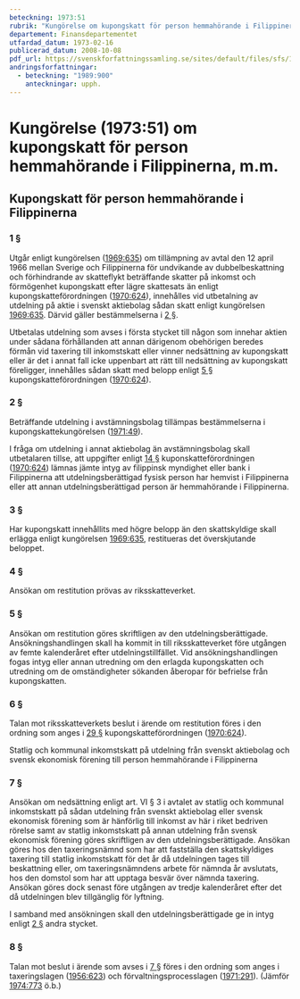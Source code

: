 ```yaml
---
beteckning: 1973:51
rubrik: "Kungörelse om kupongskatt för person hemmahörande i Filippinerna, m.m."
departement: Finansdepartementet
utfardad_datum: 1973-02-16
publicerad_datum: 2008-10-08
pdf_url: https://svenskforfattningssamling.se/sites/default/files/sfs/1973-02/SFS1973-51.pdf
andringsforfattningar:
  - beteckning: "1989:900"
    anteckningar: upph.
---
```


# Kungörelse (1973:51) om kupongskatt för person hemmahörande i Filippinerna, m.m.

## Kupongskatt för person hemmahörande i Filippinerna

### 1 §

Utgår enligt kungörelsen ([1969:635](https://selex.se/eli/sfs/1969/635)) om tillämpning av avtal den 12 april 1966 mellan Sverige och Filippinerna för undvikande av dubbelbeskattning och förhindrande av skatteflykt beträffande skatter på inkomst och förmögenhet kupongskatt efter lägre skattesats än  enligt kupongskatteförordningen ([1970:624](https://selex.se/eli/sfs/1970/624)), innehålles vid utbetalning av utdelning på aktie i svenskt aktiebolag sådan skatt enligt  kungörelsen [1969:635](https://selex.se/eli/sfs/1969/635). Därvid gäller bestämmelserna i [2 §](#2).

Utbetalas utdelning som avses i första stycket till någon som innehar aktien under sådana förhållanden att annan därigenom obehörigen  beredes förmån vid taxering till inkomstskatt eller vinner nedsättning av kupongskatt eller är det i annat fall icke uppenbart att rätt till nedsättning av kupongskatt föreligger, innehålles sådan skatt med belopp enligt [5 §](#5) kupongskatteförordningen ([1970:624](https://selex.se/eli/sfs/1970/624)).

### 2 §

Beträffande utdelning i avstämningsbolag tillämpas bestämmelserna  i kupongskattekungörelsen ([1971:49](https://selex.se/eli/sfs/1971/49)).

I fråga om utdelning i annat aktiebolag än avstämningsbolag skall utbetalaren tillse, att uppgifter enligt [14 §](#14) kuponskatteförordningen ([1970:624](https://selex.se/eli/sfs/1970/624)) lämnas jämte intyg av filippinsk myndighet eller bank i Filippinerna att utdelningsberättigad fysisk person har hemvist i Filippinerna eller att annan utdelningsberättigad person är hemmahörande i Filippinerna.

### 3 §

Har kupongskatt innehållits med högre belopp än den skattskyldige skall erlägga enligt kungörelsen [1969:635](https://selex.se/eli/sfs/1969/635), restitueras det överskjutande beloppet.

### 4 §

Ansökan om restitution prövas av riksskatteverket.

### 5 §

Ansökan om restitution göres skriftligen av den utdelningsberättigade. Ansökningshandlingen skall ha kommit in till riksskatteverket före utgången av femte kalenderåret efter utdelningstillfället. Vid ansökningshandlingen fogas intyg eller annan utredning om den erlagda kupongskatten och utredning om de omständigheter sökanden åberopar för befrielse från kupongskatten.

### 6 §

Talan mot riksskatteverkets beslut i ärende om restitution föres i den ordning som anges i [29 §](#29) kupongskatteförordningen ([1970:624](https://selex.se/eli/sfs/1970/624)).

Statlig och kommunal inkomstskatt på utdelning från svenskt aktiebolag och svensk ekonomisk förening till person hemmahörande i Filippinerna

### 7 §

Ansökan om nedsättning enligt art. VI § 3 i avtalet av statlig och kommunal inkomstskatt på sådan utdelning från svenskt aktiebolag eller svensk ekonomisk förening som är hänförlig till inkomst av här i riket bedriven rörelse samt av statlig inkomstskatt på annan utdelning från svensk ekonomisk förening göres skriftligen av den utdelningsberättigade. Ansökan göres hos den taxeringsnämnd som har  att fastställa den skattskyldiges taxering till statlig inkomstskatt  för det år då utdelningen tages till beskattning eller, om taxeringsnämndens arbete för nämnda år avslutats, hos den domstol som har att upptaga besvär över nämnda taxering. Ansökan göres dock senast före utgången av tredje kalenderåret efter det då utdelningen blev tillgänglig för lyftning.

I samband med ansökningen skall den utdelningsberättigade ge in intyg enligt [2 §](#2) andra stycket.

### 8 §

Talan mot beslut i ärende som avses i [7 §](#7) föres i den ordning som anges i taxeringslagen ([1956:623](https://selex.se/eli/sfs/1956/623)) och förvaltningsprocesslagen ([1971:291](https://selex.se/eli/sfs/1971/291)). (Jämför [1974:773](https://selex.se/eli/sfs/1974/773) ö.b.)